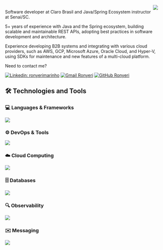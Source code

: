 <img align="right" src="https://github-readme-stats.vercel.app/api/top-langs/?username=ronny-souza&layout=donut&theme=tokyonight&hide_border=true"/>
<p>
 Software developer at Claro Brasil and Java/Spring Ecosystem instructor at Senai/SC.
</p>

<p>
 5+ years of experience with Java and the Spring ecosystem, building scalable and maintainable REST APIs, adopting best practices in software development and architecture.
</p>

<p>
 Experience developing B2B systems and integrating with various cloud providers, such as AWS, GCP, Microsoft Azure, Oracle Cloud, and Hyper-V, using SDKs for maintenance and new features of a multi-cloud platform.
</p>

<p>
 Need to contact me?
</p>

[![Linkedin: ronyerimarinho](https://img.shields.io/badge/-ronyerimarinho-blue?style=flat-square&logo=Linkedin&logoColor=white&link=https://www.linkedin.com/in/ronyeri-marinho/)](https://www.linkedin.com/in/ronyeri-marinho/)
[![Gmail Ronyeri](https://img.shields.io/badge/Gmail-D14836?style=flat-square&logo=gmail&logoColor=white&link=mailto:ronyerimarinho19@gmail.com)](mailto:ronyerimarinho19@gmail.com)
[![GitHub Ronyeri](https://img.shields.io/github/followers/ronny-souza?label=follow&style=social)](https://github.com/ronny-souza)


## 🛠️ Technologies and Tools

### 💻 Languages & Frameworks
<p>
  <img src="https://skillicons.dev/icons?i=java,spring,powershell,hibernate,angular,typescript,javascript,html,css&theme=light" />
</p>

### ⚙️ DevOps & Tools
<p>
  <img src="https://skillicons.dev/icons?i=git,github,gitlab,githubactions,linux,maven,docker,postman,vscode,idea&theme=light" />
</p>

### ☁️ Cloud Computing
<p>
  <img src="https://skillicons.dev/icons?i=aws,azure,gcp&theme=light" />
</p>

### 🗄️ Databases
<p>
  <img src="https://skillicons.dev/icons?i=postgresql,mysql&theme=light" />
</p>

### 🔍 Observability
<p>
  <img src="https://skillicons.dev/icons?i=grafana,prometheus&theme=light" />
</p>

### ✉️ Messaging
<p>
  <img src="https://skillicons.dev/icons?i=rabbitmq&theme=light" />
</p>

